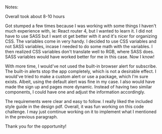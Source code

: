 Notes:

Overall took about 8-10 hours

Got stumped a few times because I was working with some things I haven't much experience with, ie: React router 4, but I wanted to learn it.
I did not have to use SASS but I want ot get better with it and it's nicer for organizing CSS. The variables come in very handy. I decided to use CSS variables and not SASS variables, incase I needed to do some math with the variables. I then realized CSS variables don't translate well to RGB, where SASS does. SASS variables would have worked better for me in this case. Now I know!

With more time, I would've not used the built-in browser alert for subscribe. The built-in alerts stop the app completely, which is not a desirable effect. I would've tried to make a custom alert or use a package, which I'm sure exists. Albeit, using the default alert was fine in my case. I also would have made the sign up and pages more dynamic. Instead of having two similar components, I could have one and adjust the information accordingly.

The requirements were clear and easy to follow. I really liked the included style guide in the design pdf. Overall, it was fun working on this code challenge. I may just comtinue working on it to implement what I mentioned in the previous paragraph.

Thank you for the opportunity!

